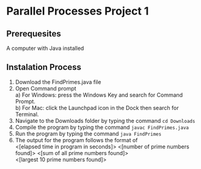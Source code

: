 # Parallel Processes Project 1
## Prerequesites
A computer with Java installed

## Instalation Process
1. Download the FindPrimes.java file
2. Open Command prompt <br>
   a) For Windows: press the Windows Key and search for Command Prompt. <br>
   b) For Mac: click the Launchpad icon in the Dock then search for Terminal.
3. Navigate to the Downloads folder by typing the command `cd Downloads`
4. Compile the program by typing the command `javac FindPrimes.java`
5. Run the program by typing the command `java FindPrimes`
6. The output for the program follows the format of <br>
<[elapsed time in program in seconds]> <[number of prime numbers found]> <[sum of all prime numbers found]> <br>
<[largest 10 prime numbers found]>
